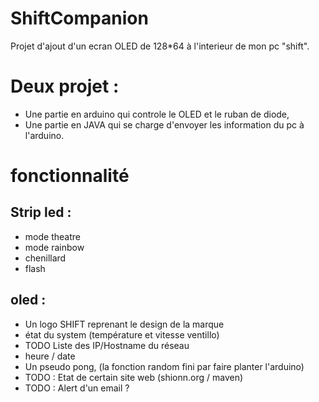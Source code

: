 # ShiftCompanion
Projet d'ajout d'un ecran OLED de 128*64 à l'interieur de mon pc "shift".

# Deux projet :
- Une partie en arduino qui controle le OLED et le ruban de diode,
- Une partie en JAVA qui se charge d'envoyer les information du pc à l'arduino.

# fonctionnalité
## Strip led :
- mode theatre
- mode rainbow
- chenillard
- flash

## oled :
- Un logo SHIFT reprenant le design de la marque
- état du system (température et vitesse ventillo)
- TODO Liste des IP/Hostname du réseau
- heure / date
- Un pseudo pong, (la fonction random fini par faire planter l'arduino)
- TODO : Etat de certain site web (shionn.org / maven)
- TODO : Alert d'un email ?
